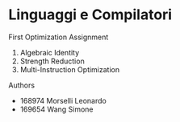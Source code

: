 # Linguaggi e Compilatori
First Optimization Assignment
1. Algebraic Identity
2. Strength Reduction
3. Multi-Instruction Optimization

Authors
- 168974 Morselli Leonardo
- 169654 Wang Simone